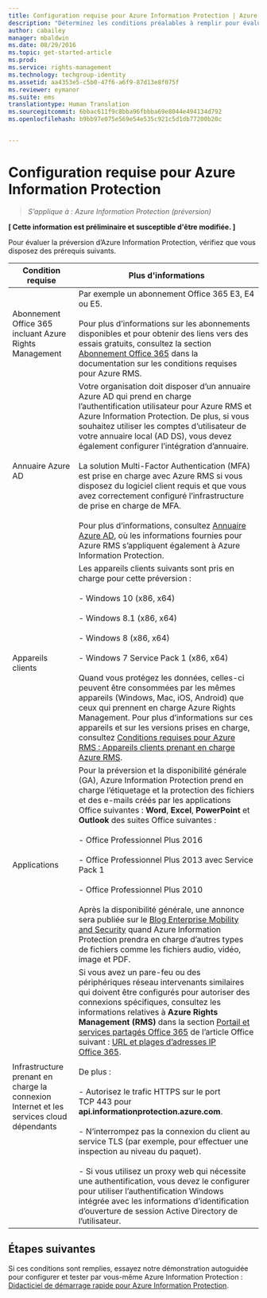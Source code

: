 ```yaml
---
title: Configuration requise pour Azure Information Protection | Azure Information Protection
description: "Déterminez les conditions préalables à remplir pour évaluer la préversion d’Azure Information Protection."
author: cabailey
manager: mbaldwin
ms.date: 08/29/2016
ms.topic: get-started-article
ms.prod: 
ms.service: rights-management
ms.technology: techgroup-identity
ms.assetid: aa4353e5-c5b0-47f6-a6f9-87d13e8f075f
ms.reviewer: eymanor
ms.suite: ems
translationtype: Human Translation
ms.sourcegitcommit: 6bbac611f9c8bba96fbbba69e8044e494134d792
ms.openlocfilehash: b9bb97e075e569e54e535c921c5d1db77200b20c


---
```


# Configuration requise pour Azure Information Protection

>*S’applique à : Azure Information Protection (préversion)*

**[ Cette information est préliminaire et susceptible d'être modifiée. ]**

Pour évaluer la préversion d’Azure Information Protection, vérifiez que vous disposez des prérequis suivants. 

|Condition requise|Plus d'informations|
|---------------|--------------------|
|Abonnement Office 365 incluant Azure Rights Management|Par exemple un abonnement Office 365 E3, E4 ou E5.<br /><br />Pour plus d’informations sur les abonnements disponibles et pour obtenir des liens vers des essais gratuits, consultez la section [Abonnement Office 365](../get-started/requirements-subscriptions.md#office-365-subscription) dans la documentation sur les conditions requises pour Azure RMS.|
|Annuaire Azure AD|Votre organisation doit disposer d’un annuaire Azure AD qui prend en charge l’authentification utilisateur pour Azure RMS et Azure Information Protection. De plus, si vous souhaitez utiliser les comptes d’utilisateur de votre annuaire local (AD DS), vous devez également configurer l’intégration d’annuaire.<br /><br />La solution Multi-Factor Authentication (MFA) est prise en charge avec Azure RMS si vous disposez du logiciel client requis et que vous avez correctement configuré l’infrastructure de prise en charge de MFA.<br /><br />Pour plus d’informations, consultez [Annuaire Azure AD](../get-started/requirements-azure-ad.md), où les informations fournies pour Azure RMS s’appliquent également à Azure Information Protection.|
|Appareils clients|Les appareils clients suivants sont pris en charge pour cette préversion :<br /><br />- Windows 10 (x86, x64)<br /><br />- Windows 8.1 (x86, x64)<br /><br />- Windows 8 (x86, x64)<br /><br />- Windows 7 Service Pack 1 (x86, x64)<br /><br />Quand vous protégez les données, celles-ci peuvent être consommées par les mêmes appareils (Windows, Mac, iOS, Android) que ceux qui prennent en charge Azure Rights Management. Pour plus d’informations sur ces appareils et sur les versions prises en charge, consultez [Conditions requises pour Azure RMS : Appareils clients prenant en charge Azure RMS](../get-started/requirements-client-devices.md).|
|Applications|Pour la préversion et la disponibilité générale (GA), Azure Information Protection prend en charge l’étiquetage et la protection des fichiers et des e-mails créés par les applications Office suivantes : **Word**, **Excel**, **PowerPoint** et **Outlook** des suites Office suivantes :<br /><br />- Office Professionnel Plus 2016<br /><br />- Office Professionnel Plus 2013 avec Service Pack 1<br /><br />- Office Professionnel Plus 2010<br /><br />Après la disponibilité générale, une annonce sera publiée sur le [Blog Enterprise Mobility and Security](https://blogs.technet.microsoft.com/enterprisemobility/?product=azure-rights-management-services) quand Azure Information Protection prendra en charge d’autres types de fichiers comme les fichiers audio, vidéo, image et PDF.|
|Infrastructure prenant en charge la connexion Internet et les services cloud dépendants|Si vous avez un pare-feu ou des périphériques réseau intervenants similaires qui doivent être configurés pour autoriser des connexions spécifiques, consultez les informations relatives à **Azure Rights Management (RMS)** dans la section [Portail et services partagés Office 365](https://support.office.com/article/Office-365-URLs-and-IP-address-ranges-8548a211-3fe7-47cb-abb1-355ea5aa88a2#BKMK_Portal-identity) de l’article Office suivant : [URL et plages d’adresses IP Office 365](https://support.office.com/en-US/article/Office-365-URLs-and-IP-address-ranges-8548a211-3fe7-47cb-abb1-355ea5aa88a2).<br /><br />De plus :<br /><br />- Autorisez le trafic HTTPS sur le port TCP 443 pour **api.informationprotection.azure.com**.<br /><br />- N’interrompez pas la connexion du client au service TLS (par exemple, pour effectuer une inspection au niveau du paquet). <br /><br />- Si vous utilisez un proxy web qui nécessite une authentification, vous devez le configurer pour utiliser l’authentification Windows intégrée avec les informations d’identification d’ouverture de session Active Directory de l’utilisateur.|

## Étapes suivantes

Si ces conditions sont remplies, essayez notre démonstration autoguidée pour configurer et tester par vous-même Azure Information Protection : [Didacticiel de démarrage rapide pour Azure Information Protection](infoprotect-quick-start-tutorial.md).




<!--HONumber=Sep16_HO1-->


